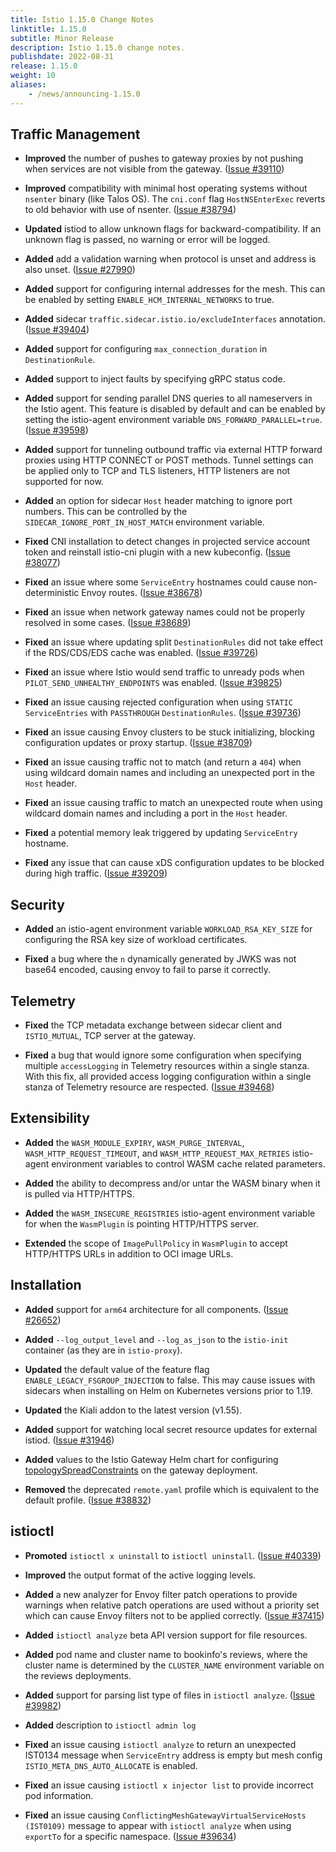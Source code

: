 ```yaml
---
title: Istio 1.15.0 Change Notes
linktitle: 1.15.0
subtitle: Minor Release
description: Istio 1.15.0 change notes.
publishdate: 2022-08-31
release: 1.15.0
weight: 10
aliases:
    - /news/announcing-1.15.0
---
```


## Traffic Management

- **Improved** the number of pushes to gateway proxies by not pushing when services are not visible from the gateway.
  ([Issue #39110](https://github.com/istio/istio/issues/39110))

- **Improved** compatibility with minimal host operating systems without `nsenter` binary (like Talos OS). The `cni.conf` flag `HostNSEnterExec` reverts to old behavior with use of nsenter.
  ([Issue #38794](https://github.com/istio/istio/issues/38794))

- **Updated** istiod to allow unknown flags for backward-compatibility. If an unknown flag is passed, no warning or error will be logged.

- **Added** add a validation warning when protocol is unset and address is also unset.
  ([Issue #27990](https://github.com/istio/istio/issues/27990))

- **Added** support for configuring internal addresses for the mesh. This can be enabled by setting
`ENABLE_HCM_INTERNAL_NETWORKS` to true.

- **Added** sidecar `traffic.sidecar.istio.io/excludeInterfaces` annotation.
  ([Issue #39404](https://github.com/istio/istio/pull/39404))

- **Added** support for configuring `max_connection_duration` in `DestinationRule`.

- **Added** support to inject faults by specifying gRPC status code.

- **Added** support for sending parallel DNS queries to all nameservers in the Istio agent. This feature is disabled by default and can be enabled by setting the istio-agent environment variable `DNS_FORWARD_PARALLEL=true`.
  ([Issue #39598](https://github.com/istio/istio/issues/39598))

- **Added** support for tunneling outbound traffic via external HTTP forward proxies using HTTP CONNECT or POST methods.
Tunnel settings can be applied only to TCP and TLS listeners, HTTP listeners are not supported for now.

- **Added** an option for sidecar `Host` header matching to ignore port numbers. This can be controlled by the `SIDECAR_IGNORE_PORT_IN_HOST_MATCH` environment variable.

- **Fixed** CNI installation to detect changes in projected service account token
and reinstall istio-cni plugin with a new kubeconfig.
  ([Issue #38077](https://github.com/istio/istio/issues/38077))

- **Fixed** an issue where some `ServiceEntry` hostnames could cause non-deterministic Envoy routes.
  ([Issue #38678](https://github.com/istio/istio/issues/38678))

- **Fixed** an issue when network gateway names could not be properly resolved in some cases.
  ([Issue #38689](https://github.com/istio/istio/issues/38689))

- **Fixed** an issue where updating split `DestinationRules` did not take effect if the RDS/CDS/EDS cache was enabled.
  ([Issue #39726](https://github.com/istio/istio/issues/39726))

- **Fixed** an issue where Istio would send traffic to unready pods when `PILOT_SEND_UNHEALTHY_ENDPOINTS` was enabled.
  ([Issue #39825](https://github.com/istio/istio/issues/39825))

- **Fixed** an issue causing rejected configuration when using `STATIC` `ServiceEntries` with `PASSTHROUGH` `DestinationRules`.
  ([Issue #39736](https://github.com/istio/istio/issues/39736))

- **Fixed** an issue causing Envoy clusters to be stuck initializing, blocking configuration updates or proxy startup.
  ([Issue #38709](https://github.com/istio/istio/issues/38709))

- **Fixed** an issue causing traffic not to match (and return a `404`) when using wildcard domain names and including an unexpected port in the `Host` header.

- **Fixed** an issue causing traffic to match an unexpected route when using wildcard domain names and including a port in the `Host` header.

- **Fixed** a potential memory leak triggered by updating `ServiceEntry` hostname.

- **Fixed** any issue that can cause xDS configuration updates to be blocked during high traffic.
  ([Issue #39209](https://github.com/istio/istio/issues/39209))

## Security

- **Added** an istio-agent environment variable `WORKLOAD_RSA_KEY_SIZE` for configuring the RSA key size of workload certificates.

- **Fixed** a bug where the `n` dynamically generated by JWKS was not base64 encoded, causing envoy to fail to parse it correctly.

## Telemetry

- **Fixed** the TCP metadata exchange between sidecar client and `ISTIO_MUTUAL`, TCP server at the gateway.

- **Fixed** a bug that would ignore some configuration when specifying multiple `accessLogging` in Telemetry resources within a single stanza. With this fix, all provided access logging configuration within a single stanza of Telemetry resource are respected.
  ([Issue #39468](https://github.com/istio/istio/issues/39468))

## Extensibility

- **Added** the `WASM_MODULE_EXPIRY`, `WASM_PURGE_INTERVAL`, `WASM_HTTP_REQUEST_TIMEOUT`, and `WASM_HTTP_REQUEST_MAX_RETRIES` istio-agent environment variables to control WASM cache related parameters.

- **Added** the ability to decompress and/or untar the WASM binary when it is pulled via HTTP/HTTPS.

- **Added** the `WASM_INSECURE_REGISTRIES` istio-agent environment variable for when the `WasmPlugin` is pointing HTTP/HTTPS server.

- **Extended** the scope of `ImagePullPolicy` in `WasmPlugin` to accept HTTP/HTTPS URLs in addition to OCI image URLs.

## Installation

- **Added** support for `arm64` architecture for all components.
  ([Issue #26652](https://github.com/istio/istio/issues/26652))

- **Added** `--log_output_level` and `--log_as_json` to the `istio-init` container (as they are in `istio-proxy`).

- **Updated** the default value of the feature flag `ENABLE_LEGACY_FSGROUP_INJECTION` to false.
This may cause issues with sidecars when installing on Helm on Kubernetes versions prior to 1.19.

- **Updated** the Kiali addon to the latest version (v1.55).

- **Added** support for watching local secret resource updates for external istiod.
  ([Issue #31946](https://github.com/istio/istio/issues/31946))

- **Added** values to the Istio Gateway Helm chart for configuring [topologySpreadConstraints](https://kubernetes.io/docs/concepts/workloads/pods/pod-topology-spread-constraints/) on the gateway deployment.

- **Removed** the deprecated `remote.yaml` profile which is equivalent to the default profile.
  ([Issue #38832](https://github.com/istio/istio/issues/38832))

## istioctl

- **Promoted** `istioctl x uninstall` to `istioctl uninstall`.
  ([Issue #40339](https://github.com/istio/istio/issues/40339))

- **Improved** the output format of the active logging levels.

- **Added** a new analyzer for Envoy filter patch operations to provide warnings when relative patch operations are used without a priority set which can cause Envoy filters not to be applied correctly.
  ([Issue #37415](https://github.com/istio/istio/issues/37415))

- **Added** `istioctl analyze` beta API version support for file resources.

- **Added** pod name and cluster name to bookinfo's reviews, where the cluster name is determined by the `CLUSTER_NAME` environment variable on the reviews deployments.

- **Added** support for parsing list type of files in `istioctl analyze`.
  ([Issue #39982](https://github.com/istio/istio/issues/39982))

- **Added** description to `istioctl admin log`

- **Fixed** an issue causing `istioctl analyze` to return an unexpected IST0134 message when `ServiceEntry` address is empty but mesh config `ISTIO_META_DNS_AUTO_ALLOCATE` is enabled.

- **Fixed** an issue causing `istioctl x injector list` to provide incorrect pod information.

- **Fixed** an issue causing `ConflictingMeshGatewayVirtualServiceHosts (IST0109)` message to appear with `istioctl analyze` when using `exportTo` for a specific namespace.
  ([Issue #39634](https://github.com/istio/istio/issues/39634))
